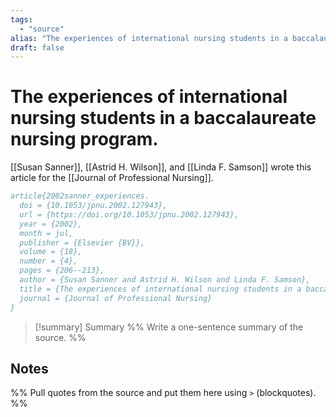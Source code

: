 ```yaml
---
tags:
  - "source"
alias: "The experiences of international nursing students in a baccalaureate nursing program"
draft: false
---
```

# The experiences of international nursing students in a baccalaureate nursing program.
[[Susan Sanner]], [[Astrid H. Wilson]], and [[Linda F. Samson]] wrote this article for the [[Journal of Professional Nursing]].

```bibtex
article{2002sanner_experiences.
  doi = {10.1053/jpnu.2002.127943},
  url = {https://doi.org/10.1053/jpnu.2002.127943},
  year = {2002},
  month = jul,
  publisher = {Elsevier {BV}},
  volume = {18},
  number = {4},
  pages = {206--213},
  author = {Susan Sanner and Astrid H. Wilson and Linda F. Samson},
  title = {The experiences of international nursing students in a baccalaureate nursing program},
  journal = {Journal of Professional Nursing}
}
```

> [!summary] Summary
> %% Write a one-sentence summary of the source. %%
## Notes
%% Pull quotes from the source and put them here using `>` (blockquotes). %%